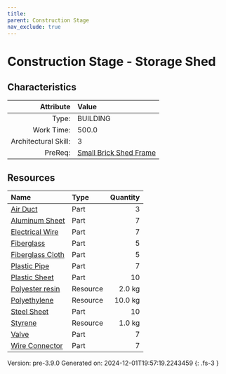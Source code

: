 ```yaml
---
title: 
parent: Construction Stage
nav_exclude: true
---
```

# Construction Stage - Storage Shed


## Characteristics

| Attribute      | Value |
|--------:|:------|
|Type:|BUILDING|
|Work Time:|500.0|
|Architectural Skill:|3|
|PreReq:|[Small Brick Shed Frame](../construction/small-brick-shed-frame.html)|

## Resources

| Name | Type | Quantity |
|:-----|:-----|-----:|
|[Air Duct](../part/air-duct.html)|Part|3|
|[Aluminum Sheet](../part/aluminum-sheet.html)|Part|7|
|[Electrical Wire](../part/electrical-wire.html)|Part|7|
|[Fiberglass](../part/fiberglass.html)|Part|5|
|[Fiberglass Cloth](../part/fiberglass-cloth.html)|Part|5|
|[Plastic Pipe](../part/plastic-pipe.html)|Part|7|
|[Plastic Sheet](../part/plastic-sheet.html)|Part|10|
|[Polyester resin](../resource/polyester-resin.html)|Resource|2.0 kg|
|[Polyethylene](../resource/polyethylene.html)|Resource|10.0 kg|
|[Steel Sheet](../part/steel-sheet.html)|Part|10|
|[Styrene](../resource/styrene.html)|Resource|1.0 kg|
|[Valve](../part/valve.html)|Part|7|
|[Wire Connector](../part/wire-connector.html)|Part|7|



Version: pre-3.9.0 Generated on: 2024-12-01T19:57:19.2243459
{: .fs-3 }